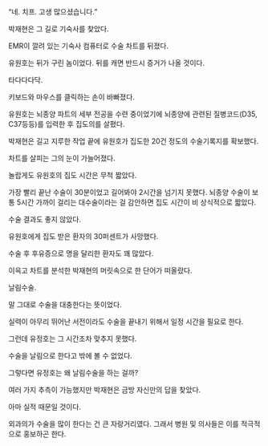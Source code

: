 “네. 치프. 고생 많으셨습니다.”

박재현은 그 길로 기숙사를 찾았다.

EMR이 깔려 있는 기숙사 컴퓨터로 수술 차트를 뒤졌다.

유원호는 뒤가 구린 놈이었다. 뒤를 캐면 반드시 증거가 나올 것이다.

타다다다닥.

키보드와 마우스를 클릭하는 손이 바빠졌다.

유원호는 뇌종양 파트의 세부 전공을 수련 중이었기에 뇌종양에 관련된 질병코드(D35, C37등등)를 입력한 후 집도의를 살폈다.

박재현은 길고 지루한 작업 끝에 유원호가 집도한 20건 정도의 수술기록지를 확보했다.

차트를 살피는 그의 눈이 가늘어졌다.

놀랍게도 유원호의 집도 시간은 무척 짧았다.

가장 빨리 끝난 수술이 30분이었고 길어봐야 2시간을 넘기지 못했다. 뇌종양 수술이 보통 5시간 가까이 걸리는 대수술이라는 걸 감안하면 집도 시간이 비 상식적으로 짧았다.

수술 결과도 좋지 않았다.

유원호에게 집도 받은 환자의 30퍼센트가 사망했다.

수술 후 후유증으로 명을 달리한 환자도 꽤 많았다.

이윽고 차트를 분석한 박재현의 머릿속으로 한 단어가 떠올랐다.

날림수술.

말 그대로 수술을 대충한다는 뜻이었다.

실력이 아무리 뛰어난 서전이라도 수술을 끝내기 위해서 일정 시간을 필요로 한다.

그런데 유정호는 그 시간조차 맞추지 못했다.

수술을 날림으로 한다고 밖에 볼 수 없었다.

그렇다면 유정호는 왜 날림수술을 하는 걸까?

여러 가지 추측이 가능했지만 박재현은 금방 자신만의 답을 찾았다.

아마 실적 때문일 것이다.

외과의가 수술을 많이 한다는 건 큰 자랑거리였다. 그래서 병원 및 의사들은 이를 적극적으로 홍보하곤 한다.